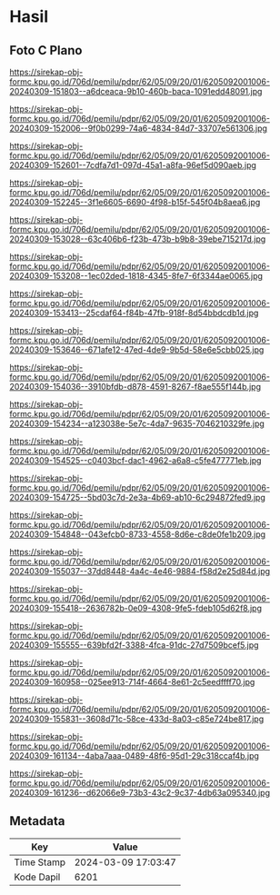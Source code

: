 # Hasil

## Foto C Plano

https://sirekap-obj-formc.kpu.go.id/706d/pemilu/pdpr/62/05/09/20/01/6205092001006-20240309-151803--a6dceaca-9b10-460b-baca-1091edd48091.jpg

https://sirekap-obj-formc.kpu.go.id/706d/pemilu/pdpr/62/05/09/20/01/6205092001006-20240309-152006--9f0b0299-74a6-4834-84d7-33707e561306.jpg

https://sirekap-obj-formc.kpu.go.id/706d/pemilu/pdpr/62/05/09/20/01/6205092001006-20240309-152601--7cdfa7d1-097d-45a1-a8fa-96ef5d090aeb.jpg

https://sirekap-obj-formc.kpu.go.id/706d/pemilu/pdpr/62/05/09/20/01/6205092001006-20240309-152245--3f1e6605-6690-4f98-b15f-545f04b8aea6.jpg

https://sirekap-obj-formc.kpu.go.id/706d/pemilu/pdpr/62/05/09/20/01/6205092001006-20240309-153028--63c406b6-f23b-473b-b9b8-39ebe715217d.jpg

https://sirekap-obj-formc.kpu.go.id/706d/pemilu/pdpr/62/05/09/20/01/6205092001006-20240309-153208--1ec02ded-1818-4345-8fe7-6f3344ae0065.jpg

https://sirekap-obj-formc.kpu.go.id/706d/pemilu/pdpr/62/05/09/20/01/6205092001006-20240309-153413--25cdaf64-f84b-47fb-918f-8d54bbdcdb1d.jpg

https://sirekap-obj-formc.kpu.go.id/706d/pemilu/pdpr/62/05/09/20/01/6205092001006-20240309-153646--671afe12-47ed-4de9-9b5d-58e6e5cbb025.jpg

https://sirekap-obj-formc.kpu.go.id/706d/pemilu/pdpr/62/05/09/20/01/6205092001006-20240309-154036--3910bfdb-d878-4591-8267-f8ae555f144b.jpg

https://sirekap-obj-formc.kpu.go.id/706d/pemilu/pdpr/62/05/09/20/01/6205092001006-20240309-154234--a123038e-5e7c-4da7-9635-7046210329fe.jpg

https://sirekap-obj-formc.kpu.go.id/706d/pemilu/pdpr/62/05/09/20/01/6205092001006-20240309-154525--c0403bcf-dac1-4962-a6a8-c5fe477771eb.jpg

https://sirekap-obj-formc.kpu.go.id/706d/pemilu/pdpr/62/05/09/20/01/6205092001006-20240309-154725--5bd03c7d-2e3a-4b69-ab10-6c294872fed9.jpg

https://sirekap-obj-formc.kpu.go.id/706d/pemilu/pdpr/62/05/09/20/01/6205092001006-20240309-154848--043efcb0-8733-4558-8d6e-c8de0fe1b209.jpg

https://sirekap-obj-formc.kpu.go.id/706d/pemilu/pdpr/62/05/09/20/01/6205092001006-20240309-155037--37dd8448-4a4c-4e46-9884-f58d2e25d84d.jpg

https://sirekap-obj-formc.kpu.go.id/706d/pemilu/pdpr/62/05/09/20/01/6205092001006-20240309-155418--2636782b-0e09-4308-9fe5-fdeb105d62f8.jpg

https://sirekap-obj-formc.kpu.go.id/706d/pemilu/pdpr/62/05/09/20/01/6205092001006-20240309-155555--639bfd2f-3388-4fca-91dc-27d7509bcef5.jpg

https://sirekap-obj-formc.kpu.go.id/706d/pemilu/pdpr/62/05/09/20/01/6205092001006-20240309-160958--025ee913-714f-4664-8e61-2c5eedffff70.jpg

https://sirekap-obj-formc.kpu.go.id/706d/pemilu/pdpr/62/05/09/20/01/6205092001006-20240309-155831--3608d71c-58ce-433d-8a03-c85e724be817.jpg

https://sirekap-obj-formc.kpu.go.id/706d/pemilu/pdpr/62/05/09/20/01/6205092001006-20240309-161134--4aba7aaa-0489-48f6-95d1-29c318ccaf4b.jpg

https://sirekap-obj-formc.kpu.go.id/706d/pemilu/pdpr/62/05/09/20/01/6205092001006-20240309-161236--d62066e9-73b3-43c2-9c37-4db63a095340.jpg


## Metadata

| Key        | Value               |
| ---------- | ------------------- |
| Time Stamp | 2024-03-09 17:03:47 |
| Kode Dapil | 6201                |



